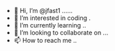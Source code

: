 - 👋 Hi, I’m @jfast1 ......
- 👀 I’m interested in coding .
- 🌱 I’m currently learning ..
- 💞️ I’m looking to collaborate on ...
- 📫 How to reach me ..

<!---
jfast1/jfast1 is a ✨ special ✨ repository because its `README.md` (this file) appears on your GitHub profile.
You can click the Preview link to take a look at your changes.
--->
